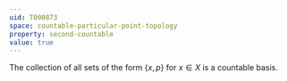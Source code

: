 ```yaml
---
uid: T000873
space: countable-particular-point-topology
property: second-countable
value: true
---
```

The collection of all sets of the form $\{x,p\}$ for $x \in X$ is a countable basis.

